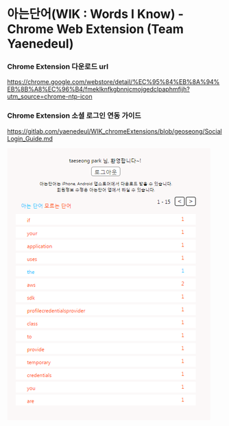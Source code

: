 아는단어(WIK : Words I Know) - Chrome Web Extension (Team Yaenedeul)
=======================================================

### Chrome Extension 다운로드 url
https://chrome.google.com/webstore/detail/%EC%95%84%EB%8A%94%EB%8B%A8%EC%96%B4/fmeklknfkgbnnjcmojgedclpaphmfijh?utm_source=chrome-ntp-icon

### Chrome Extension 소셜 로그인 연동 가이드
https://gitlab.com/yaenedeul/WIK_chromeExtensions/blob/geoseong/SocialLogin_Guide.md

![구성UI화면](preview/wik_ui_170527.png) 